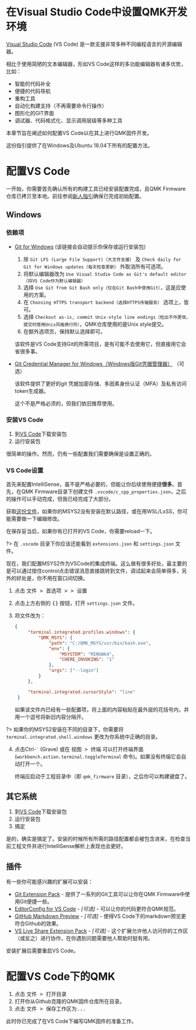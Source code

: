 #  在Visual Studio Code中设置QMK开发环境

<!---
  original document: 0.15.12:docs/other_vscode.md 
  git diff 0.15.12 HEAD -- docs/other_vscode.md  | cat
-->

[Visual Studio Code](https://code.visualstudio.com/) (VS Code) 是一款支援非常多种不同编程语言的开源编辑器。

相比于使用简陋的文本编辑器，形如VS Code这样的多功能编辑器有诸多优势，比如：
* 智能的代码补全
* 便捷的代码导航
* 重构工具
* 自动化构建支持（不再需要命令行操作）
* 图形化的GIT界面
* 调试器、代码格式化、显示调用层级等多种工具

本章节旨在阐述如何配置VS Code以在其上进行QMK固件开发。

这份指引提供了在Windows及Ubuntu 18.04下所有的配置方法。

# 配置VS Code
一开始，你需要首先确认所有的构建工具已经安装配置完成，且QMK Firmware仓库已拷贝至本地。前往参阅[新人指引](zh-cn/newbs_getting_started)确保已完成初始配置。

## Windows

### 依赖项

* [Git for Windows](https://git-scm.com/download/win) (该链接会自动提示你保存或运行安装包)

  1. 除 `Git LFS (Large File Support)（大文件支援）` 及 `Check daily for Git for Windows updates（每天检查更新）` 外取消所有可选项。
  2. 将默认编辑器改为 `Use Visual Studio Code as Git's default editor（将VS Code作为默认编辑器）`
  3. 选择 `Use Git from Git Bash only（仅在Git Bash中使用Git）`，这是应使用的方案。
  4. 在 `Choosing HTTPS transport backend（选择HTTPS传输服务）` 选项上，皆可。
  5. 选择 `Checkout as-is, commit Unix-style line endings（检出不作更改，提交时使用Unix风格换行符）`，QMK仓库使用的是Unix style提交。
  6. 在额外选项页，保持默认选择即可。

  该软件是VS Code支持Git的所需项目，是有可能不去使用它，但直接用它会省很多事。

* [Git Credential Manager for Windows（Windows版Git凭据管理器）](https://github.com/Microsoft/Git-Credential-Manager-for-Windows/releases) （可选）

  该软件提供了更好的git 凭据加密存储、多因素身份认证（MFA）及私有访问token生成器。

  这个不是严格必须的，但我们依旧推荐使用。


### 安装VS Code

1. 到[VS Code](https://code.visualstudio.com/)下载安装包
2. 运行安装包

很简单的操作。然而，仍有一些配置我们需要确保是设置正确的。

### VS Code设置

首先来配置IntelliSense，虽不是严格必要的，但能让你后续使用便捷**很多**。首先，在QMK Firmware目录下创建文件 `.vscode/c_cpp_properties.json`，之后的操作可以手动完成，但我已经完成了大部分。

获取[这份文件](https://gist.github.com/drashna/48e2c49ce877be592a1650f91f8473e8)，如果你的MSYS2没有安装在默认路径，或在用WSL/LxSS，你可能需要做一下编辑修改。

在保存妥当后，如果你有已打开的VS Code，你需要reload一下。

?> 在 `.vscode` 目录下你应该还能看到 `extensions.json` 和 `settings.json` 文件。

现在，我们配置MSYS2作为VSCode的集成终端。这么做有很多好处，最主要的是可以通过按住control点击错误消息直接跳转到文件，调试起来会简单得多，另外的好处是，你不用在窗口间切换。

1. 点击 <kbd><kbd>文件</kbd> > <kbd>首选项 ></kbd> > <kbd>设置</kbd> </kbd>
2. 点击上方右侧的 <kbd>{}</kbd> 按钮，打开 `settings.json` 文件。
3. 将文件改为：

   ```json
   {
        "terminal.integrated.profiles.windows": {
            "QMK_MSYS": {
                "path": "C:/QMK_MSYS/usr/bin/bash.exe",
                "env": {
                    "MSYSTEM": "MINGW64",
                    "CHERE_INVOKING": "1"
                },
                "args": ["--login"]
            }
        },

        "terminal.integrated.cursorStyle": "line"
    }
    ```

   如果该文件内已经有一些配置项，将上面的内容粘贴在最外层的花括号内，并用一个逗号将新旧内容分隔开。

?> 如果你的MSYS2安装在不同的目录下，你需要将 `terminal.integrated.shell.windows` 更改为你系统中正确的目录。

4. 点击Ctrl-<code>&#96;</code> (Grave) 或在 <kbd><kbd>视图</kbd> > <kbd>终端</kbd></kbd> 可以打开终端界面 (`workbench.action.terminal.toggleTerminal` 命令)。如果没有终端它会自动打开一个。

   终端应启动于工程目录中（即 `qmk_firmware` 目录），之后你可以构建键盘了。


## 其它系统

1. 到[VS Code](https://code.visualstudio.com/)下载安装包
2. 运行安装包
3. 搞定

是的，确实是搞定了。安装的时候所有所需的路径配置都会被包含进来，在检查当前工程文件并进行IntelliSense解析上表现也会更好。

## 插件

有一些你可能感兴趣的扩展可以安装：<!-- 老外自己也分不清plugin和extension啊-_-||| -->

* [Git Extension Pack](https://marketplace.visualstudio.com/items?itemName=donjayamanne.git-extension-pack) - 提供了一系列的Git工具可以让你在QMK Firmware中使用Git便捷一些。
* [EditorConfig for VS Code](https://marketplace.visualstudio.com/items?itemName=EditorConfig.EditorConfig) - _[可选]_ -  可以让你的代码更符合QMK规范。
* [GitHub Markdown Preview](https://marketplace.visualstudio.com/items?itemName=bierner.github-markdown-preview) - _[可选]_ - 使得VS Code下的markdown预览更符合Github的效果。
* [VS Live Share Extension Pack](https://marketplace.visualstudio.com/items?itemName=MS-vsliveshare.vsliveshare-pack) - _[可选]_ - 这个扩展允许他人访问你的工作区（或反之）进行协作，在你遇到问题需要他人帮助时挺有用。

安装扩展后需要重启VS Code。

# 配置VS Code下的QMK
1. 点击 <kbd><kbd>文件</kbd> > <kbd>打开目录</kbd></kbd>
2. 打开你从Github克隆的QMK固件仓库所在目录。
3. 点击 <kbd><kbd>文件</kbd> > <kbd>保存工作区为...</kbd></kbd>

此时你已完成了在VS Code下编写QMK固件的准备工作。
